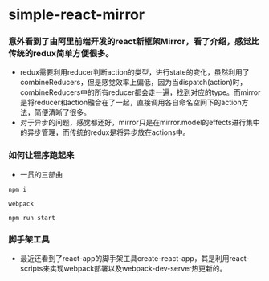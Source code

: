 # simple-react-mirror
### 意外看到了由阿里前端开发的react新框架Mirror，看了介绍，感觉比传统的redux简单方便很多。
- redux需要利用reducer判断action的类型，进行state的变化，虽然利用了combineReducers，但是感觉效率上偏低，因为当dispatch(action)时，combineReducers中的所有reducer都会走一遍，找到对应的type。而mirror是将reducer和action融合在了一起，直接调用各自命名空间下的action方法，简便清晰了很多。
- 对于异步的问题，感觉都还好，mirror只是在mirror.model的effects进行集中的异步管理，而传统的redux是将异步放在actions中。

### 如何让程序跑起来
- 一贯的三部曲

```npm i```

```webpack```

```npm run start```

### 脚手架工具
- 最近还看到了react-app的脚手架工具create-react-app，其是利用react-scripts来实现webpack部署以及webpack-dev-server热更新的。
